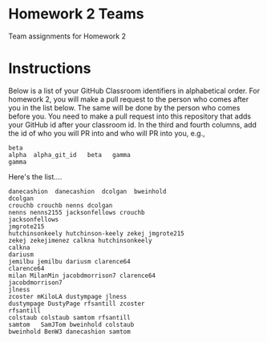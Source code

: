 # Homework 2 Teams

Team assignments for Homework 2

# Instructions

Below is a list of your GitHub Classroom identifiers in 
alphabetical order.  For homework 2, you will 
make a pull request to the person who comes after you in the list below.
The same will be done by the person who comes before you.  You need
to make a pull request into this repository that adds your
GitHub id after your classroom id.  In the third and fourth columns,
add the id of who you will PR into and who will PR into you, e.g., 

```
beta
alpha  alpha_git_id   beta   gamma  
gamma
```

Here's the list....

```
danecashion  danecashion  dcolgan  bweinhold
dcolgan
crouchb crouchb nenns dcolgan
nenns nenns2155 jacksonfellows crouchb
jacksonfellows
jmgrote215
hutchinsonkeely hutchinson-keely zekej jmgrote215 
zekej zekejimenez calkna hutchinsonkeely
calkna
dariusm
jemilbu jemilbu dariusm clarence64
clarence64
milan MilanMin jacobdmorrison7 clarence64
jacobdmorrison7
jlness
zcoster mKiloLA dustympage jlness
dustympage DustyPage rfsantill zcoster
rfsantill
colstaub colstaub samtom rfsantill
samtom   SamJTom bweinhold colstaub
bweinhold BenW3 danecashion samtom
```

